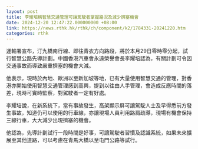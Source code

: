 ```yaml
---
layout: post
title: 李耀培稱智慧交通管理可讓駕駛者掌握路況及減少擠塞機會
date: 2024-12-20 12:47:22.000000000 +08:00
link: https://news.rthk.hk/rthk/ch/component/k2/1784331-20241220.htm
categories: rthk
---
```


運輸署宣布，汀九橋南行線、即往青衣方向路段，將於本月29日零時零分起，試行智慧公路先導計劃。中國香港汽車會永遠榮譽會長李耀培認為，有關計劃可令因交通事故而導致嚴重擠塞的機會大減。

他表示，現時於內地、歐洲以至新加坡等地，已有大量使用智慧交通的管理，對香港亦開始使用智慧交通管理感到高興，提到以往由人手管理，會造成反應時間的落差，現時可實時監察，對駕駛者一定有好處。

李耀培說，在新系統下，當有事故發生，高架顯示屏可讓駕駛人士及早得悉前方發生事故，知道仍可以使用的行車線，亦讓現場人員利用路肩疏導，現場有機會保持三線行車，大大減少出現擠塞的機會。

他認為，先導計劃試行一段時間是好事，可讓駕駛者習慣及認識系統，如果未來擴展至其他道路，可以考慮在青馬大橋以至屯門公路等試行。
